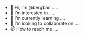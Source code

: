 - 👋 Hi, I’m @bergbac .....
- 👀 I’m interested in .....
- 🌱 I’m currently learning ....
- 💞️ I’m looking to collaborate on ....
- 📫 How to reach me ....

<!---
bergbac/bergbac is a ✨ special ✨ repository because its `README.md` (this file) appears on your GitHub profile.
You can click the Preview link to take a look at your changes.
--->
